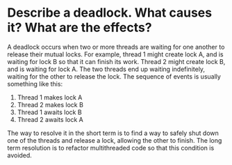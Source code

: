 # Describe a deadlock. What causes it? What are the effects?
A deadlock occurs when two or more threads are waiting for one another to release their mutual locks. For example, thread 1 might create lock A, and is waiting for lock B so that it can finish its work. Thread 2 might create lock B, and is waiting for lock A. The two threads end up waiting indefinitely, waiting for the other to release the lock. The sequence of events is usually something like this:

1. Thread 1 makes lock A
2. Thread 2 makes lock B
3. Thread 1 awaits lock B
4. Thread 2 awaits lock A

The way to resolve it in the short term is to find a way to safely shut down one of the threads and release a lock, allowing the other to finish. The long term resolution is to refactor multithreaded code so that this condition is avoided.